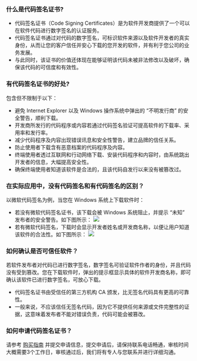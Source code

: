 ### 什么是代码签名证书?
- 代码签名证书（Code Signing Certificates）是为软件开发商提供了一个可以在软件代码进行数字签名的认证服务。
- 代码签名证书通过对代码的数字签名，可标识软件来源以及软件开发者的真实身份，从而让您的客户信任并安心下载的您开发的软件，并有利于您公司的业务发展。
- 与此同时，该证书的价值还体现在能够证明该代码未被非法修改以及破坏，确保该代码的可信度和有效性。

### 有代码签名证书的好处?
包含但不限制于以下：
- 避免 Internet Explorer 以及 Windows 操作系统中弹出的 “不明发行商” 的安全警告，顺利下载。
- 开发商所发行的代码程序或内容若通过代码签名验证可提高软件的下载率、采用率和发行率。
- 减少代码程序及内容出现错误讯息和安全性警告，建立品牌的信任关系。
- 防止使用者下载含有恶意档案的代码程序及内容。
- 终端使用者透过互联网和行动网络下载、安装代码程序和内容时，由系统跳出开发者的信息，大幅提高安全性。
- 确保终端使用者知道该软件是合法的，且该代码自发行以来没有被篡改过。

### 在实际应用中，没有代码签名和有代码签名的区别？
以微软代码签名为例，当您在 Windows 系统上下载软件时：
- 若没有微软代码签名证书，该下载会被 Windows 系统阻止，并提示 “未知” 发布者的安全警告。如下图所示：
![](https://main.qcloudimg.com/raw/412d9419d427a782ef3d8e1e098cfda1.png)
- 若有微软代码签名，下载时会显示开发者姓名或开发商名称，以便让用户知道该软件的合法性。如下图所示：
 ![](https://main.qcloudimg.com/raw/86e7c837a8c3bb062c912043f81b3719.png)
 
### 如何确认是否可信任软件？
若软件发布者对代码已进行数字签名，数字签名可验证软件作者的身份，并且代码没有受到篡改。您在下载软件时，弹出的提示框显示具体的软件开发商名称，即可确认该软件已进行数字签名，可放心下载。
 - 代码签名证书由受信任的第三方机构 CA 颁发，比无签名代码具有更高的可靠性。
 - 一般来说，不应该信任无签名代码，因为它不提供任何来源或文件完整性的证据，这意味着发布者不能对错误负责，代码可能会被篡改。

### 如何申请代码签名证书？
请参考 [购买指南](https://cloud.tencent.com/document/product/1369/51170) 并提交申请信息，提交申请后，请保持联系电话畅通，审核时间大概需要3个工作日，审核通过后，我们将有专人与您联系并进行详细沟通。


